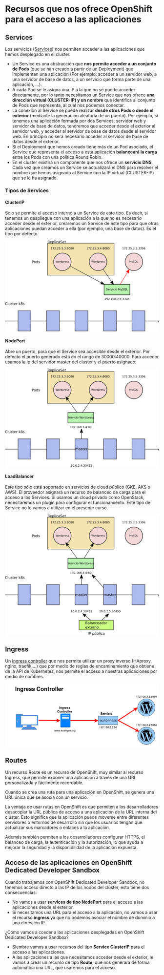 # Recursos que nos ofrece OpenShift para el acceso a las aplicaciones

## Services

Los servicios ([Services](https://kubernetes.io/docs/concepts/services-networking/service/)) nos permiten acceder a las aplicaciones que hemos desplegado en el cluster.

* Un Service es una abstracción que **nos permite acceder a un conjunto de Pods** (que se han creado a partir de un Deployment) que implementan una aplicación (Por ejemplo: acceder a un servidor web, a una servidor de base de datos, a un servicio que forma parte de una aplicación, ...).
* A cada Pod se le asigna una IP a la que no se puede acceder directamente, por lo tanto necesitamos un Service que nos ofrece **una dirección virtual (CLUSTER-IP) y un nombre** que identifica al conjunto de Pods que representa, al cual nos podemos conectar.
* La conexión al Service se puede realizar **desde otros Pods o desde el exterior** (mediante la generación aleatoria de un puerto). Por ejemplo, si tenemos una aplicación formada por dos Services: servidor web y servidor de base de datos, tendremos que acceder desde el exterior al servidor web, y acceder al servidor de base de datos desde el servidor web. En principio no será necesario acceder al servidor de base de datos desde el exterior.
* Si el Deployment que hemos creado tiene más de un Pod asociado, el Service que representa el acceso a esta aplicación **balanceará la carga** entre los Pods con una política Round Robin.
* En el cluster existirá un componente que nos ofrece un **servicio DNS**. Cada vez que creamos un Service se actualizará el DNS para resolver el nombre que hemos asignado al Service con la IP virtual (CLUSTER-IP) que se le ha asignado.

### Tipos de Services

#### ClusterIP

Solo se permite el acceso interno a un Service de este tipo. Es decir, si tenemos un despliegue con una aplicación a la que no es necesario acceder desde el exterior, crearemos un Service de este tipo para que otras aplicaciones puedan acceder a ella (por ejemplo, una base de datos). Es el tipo por defecto. 

![clusterip](img/clusterip.png)

#### NodePort

Abre un puerto, para que el Service sea accesible desde el exterior. Por defecto el puerto generado está en el rango de 30000:40000. Para acceder usamos la ip del servidor master del cluster y el puerto asignado.

![nodeport](img/nodeport.png)

#### LoadBalancer

Este tipo sólo está soportado en servicios de cloud público (GKE, AKS o AWS). El proveedor asignará un recurso de balanceo de carga para el acceso a los Services. Si usamos un cloud privado como OpenStack, necesitaremos un plugin para configurar el funcionamiento. Este tipo de Service no lo vamos a utilizar en el presente curso.

![loadbalancer](img/loadbalancer.png)

## Ingress

Un [Ingress controller](https://kubernetes.io/docs/concepts/services-networking/ingress/) que nos permite utilizar un proxy inverso (HAproxy, nginx, traefik,...) que por medio de reglas de encaminamiento que obtiene de la API de Kubernetes, nos permite el acceso a nuestras aplicaciones por medio de nombres.

![ingress](img/ingress.png)

## Routes

Un recurso Route es un recurso de OpenShift, muy similar al recurso Ingress, que permite exponer una aplicación a través de una URL personalizada y fácilmente recordable.

Cuando se crea una ruta para una aplicación en OpenShift, se genera una URL única que se asocia con un servicio.

La ventaja de usar rutas en OpenShift es que permiten a los desarrolladores desacoplar la URL pública de acceso a una aplicación de la URL interna del clúster. Esto significa que la aplicación puede moverse entre diferentes servidores o entornos de desarrollo sin que los usuarios tengan que actualizar sus marcadores o enlaces a la aplicación.

Además también permiten a los desarrolladores configurar HTTPS, el balanceo de carga, la autenticación y la autorización, lo que ayuda a mejorar la seguridad y la disponibilidad de la aplicación expuesta.

## Acceso de las aplicaciones en OpenShift Dedicated Developer Sandbox

Cuando trabajamos con OpenShift Dedicated Developer Sandbox, no tenemos acceso directo a las IP de los nodos del clúster, esto tiene dos consecuencias:

* No vamos a usar **services de tipo NodePort** para el acceso a las aplicaciones desde el exterior.
* Si necesitamos una URL para el acceso a la aplicación, no vamos a usar el recurso **ingress** ya que no podemos asociar el nombre de dominio a una dirección IP.

¿Cómo vamos a cceder a las aplicaciones desplegadas en OpenShift Dedicated Developer Sandbox?

* Siembre vamos a usar recursos del tipo **Service ClusterIP** para el acceso a las aplicaciones.
* A las aplicaciones a las que necesitamos acceder desde el exterior, le vamos a crear un recurso de tipo **Route**, que nos generará de forma automática una URL, que usaremos para el acceso.
